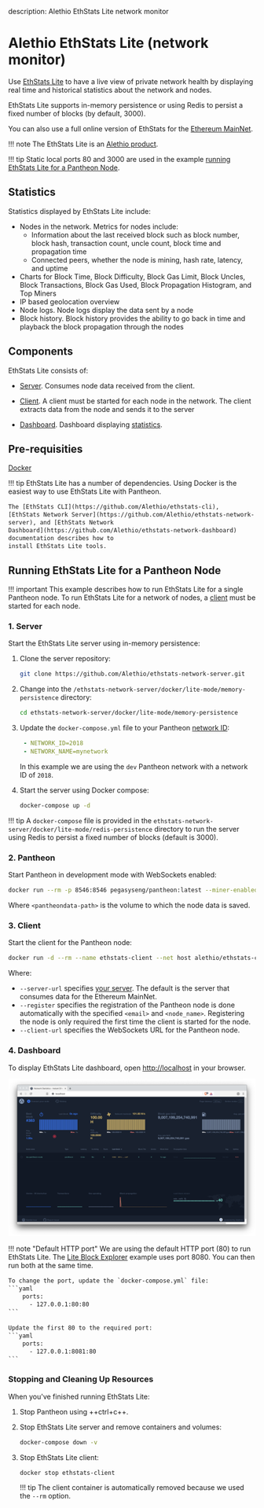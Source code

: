 description: Alethio EthStats Lite network monitor
<!--- END of page meta data -->

# Alethio EthStats Lite (network monitor)

Use [EthStats Lite](https://github.com/Alethio?utf8=%E2%9C%93&q=ethstats&type=&language=javascript)
to have a live view of private network health by displaying real time and historical statistics 
about the network and nodes.

EthStats Lite supports in-memory persistence or using Redis to persist a fixed number of blocks
(by default, 3000). 

You can also use a full online version of EthStats for the [Ethereum MainNet](https://ethstats.io).

!!! note 
    The EthStats Lite is an [Alethio product](https://company.aleth.io/developers).

!!! tip
    Static local ports 80 and 3000 are used in the example [running EthStats Lite 
    for a Pantheon Node](#running-ethstats-lite-for-a-pantheon-node).  

## Statistics

Statistics displayed by EthStats Lite include: 

* Nodes in the network. Metrics for nodes include:
    - Information about the last received block such as block number, 
block hash, transaction count, uncle count, block time and propagation time 
    - Connected peers, whether the node is mining, hash rate, latency, and uptime
* Charts for Block Time, Block Difficulty, Block Gas Limit, Block Uncles, Block Transactions, Block Gas Used, 
Block Propagation Histogram, and Top Miners
* IP based geolocation overview
* Node logs. Node logs display the data sent by a node
* Block history.  Block history provides the ability to go back in time and playback the block propagation
 through the nodes
 
## Components 

EthStats Lite consists of: 

* [Server](https://github.com/Alethio/ethstats-network-server). Consumes node data received from the 
client. 

* [Client](https://github.com/Alethio/ethstats-cli). A client must be started for each node in the network.
The client extracts data from the node and sends it to the server

* [Dashboard](https://github.com/Alethio/ethstats-network-dashboard). Dashboard displaying [statistics](#statistics).

## Pre-requisities 

[Docker](https://docs.docker.com/install/)

!!! tip
    EthStats Lite has a number of dependencies. Using Docker is the easiest way to
    use EthStats Lite with Pantheon.
    
    The [EthStats CLI](https://github.com/Alethio/ethstats-cli),
    [EthStats Network Server](https://github.com/Alethio/ethstats-network-server), and [EthStats Network
    Dashboard](https://github.com/Alethio/ethstats-network-dashboard) documentation describes how to 
    install EthStats Lite tools. 

## Running EthStats Lite for a Pantheon Node

!!! important
    This example describes how to run EthStats Lite for a single Pantheon node.
    To run EthStats Lite for a network of nodes, a [client](#3-client) must be started for each node. 

### 1. Server

Start the EthStats Lite server using in-memory persistence: 

1. Clone the server repository: 

    ```bash
    git clone https://github.com/Alethio/ethstats-network-server.git
    ```

1. Change into the `/ethstats-network-server/docker/lite-mode/memory-persistence` directory:
   
    ```bash
    cd ethstats-network-server/docker/lite-mode/memory-persistence
    ```

1. Update the `docker-compose.yml` file to your Pantheon [network ID](../../Explanation/NetworkID-And-ChainID.md):
    
    ```yaml
     - NETWORK_ID=2018
     - NETWORK_NAME=mynetwork
    ```
    
    In this example we are using the `dev` Pantheon network with a network ID of `2018`.
    
1. Start the server using Docker compose: 

    ```bash
    docker-compose up -d
    ```
   
!!! tip
    A `docker-compose` file is provided in the `ethstats-network-server/docker/lite-mode/redis-persistence`
    directory to run the server using Redis to persist a fixed number of blocks (default is 3000).

### 2. Pantheon 

Start Pantheon in development mode with WebSockets enabled:

```bash
docker run --rm -p 8546:8546 pegasyseng/pantheon:latest --miner-enabled --miner-coinbase fe3b557e8fb62b89f4916b721be55ceb828dbd73 --rpc-http-cors-origins="all" --rpc-ws-enabled --network=dev
```

Where `<pantheondata-path>` is the volume to which the node data is saved. 

### 3. Client 

Start the client for the Pantheon node:  

```bash
docker run -d --rm --name ethstats-client --net host alethio/ethstats-cli --register --account-email <email> --node-name <node_name> --server-url http://localhost:3000 --client-url ws://127.0.0.1:8546
```

Where: 

* `--server-url` specifies [your server](#1-server). The default is the server that consumes data for the Ethereum MainNet.
* `--register` specifies the registration of the Pantheon node is done automatically with the specified `<email>` and `<node_name>`. 
Registering the node is only required the first time the client is started for the node.
* `--client-url` specifies the WebSockets URL for the Pantheon node.    

### 4. Dashboard 

To display EthStats Lite dashboard, open [http://localhost](http://localhost) in your browser. 

![Alethio EthStats Lite Dashboard](../../images/ethstats.png)

!!! note "Default HTTP port"
    We are using the default HTTP port (80) to run EthStats Lite. The [Lite Block Explorer](Lite-Block-Explorer.md) 
    example uses port 8080. You can then run both at the same time.
 
    To change the port, update the `docker-compose.yml` file:
    ```yaml
        ports:
          - 127.0.0.1:80:80
    ```
    
    Update the first 80 to the required port:
    ```yaml
        ports:
          - 127.0.0.1:8081:80
    ```

### Stopping and Cleaning Up Resources

When you've finished running EthStats Lite:

1. Stop Pantheon using ++ctrl+c++.  

1. Stop EthStats Lite server and remove containers and volumes: 

    ```bash
    docker-compose down -v
    ```  
  
1. Stop EthStats Lite client: 
   
    ```bash
    docker stop ethstats-client
    ```
    
    !!! tip
        The client container is automatically removed because we used the `--rm` option.